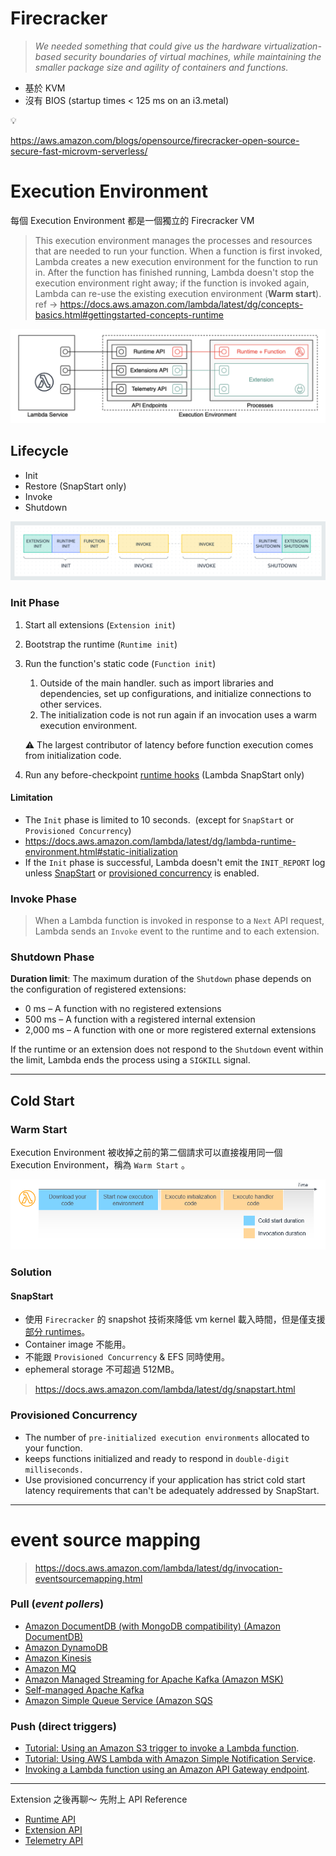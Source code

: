 # Firecracker

> _We needed something that could give us the hardware virtualization-based security boundaries of virtual machines, while maintaining the smaller package size and agility of containers and functions._

- 基於 KVM
- 沒有 BIOS (startup times < 125 ms on an i3.metal)

<aside>
💡

https://aws.amazon.com/blogs/opensource/firecracker-open-source-secure-fast-microvm-serverless/

</aside>

# Execution Environment

每個 Execution Environment 都是一個獨立的 Firecracker VM

> This execution environment manages the processes and resources that are needed to run your function. When a function is first invoked, Lambda creates a new execution environment for the function to run in. After the function has finished running, Lambda doesn't stop the execution environment right away; if the function is invoked again, Lambda can re-use the existing execution environment (**Warm start**). ref → https://docs.aws.amazon.com/lambda/latest/dg/concepts-basics.html#gettingstarted-concepts-runtime

![exec-env.png](exec-env.png)

## Lifecycle

- Init
- Restore (SnapStart only)
- Invoke
- Shutdown

![lifecycle.png](lifecycle.png)

### Init Phase

1. Start all extensions (`Extension init`)
2. Bootstrap the runtime (`Runtime init`)
3. Run the function's static code (`Function init`)

   1. Outside of the main handler. such as import libraries and dependencies, set up configurations, and initialize connections to other services.
   2. The initialization code is not run again if an invocation uses a warm execution environment.

   ⚠️ The largest contributor of latency before function execution comes from initialization code.

4. Run any before-checkpoint [runtime hooks](https://docs.aws.amazon.com/lambda/latest/dg/snapstart-runtime-hooks.html) (Lambda SnapStart only)

#### Limitation

- The `Init` phase is limited to 10 seconds.  (except for `SnapStart` or `Provisioned Concurrency`)
- https://docs.aws.amazon.com/lambda/latest/dg/lambda-runtime-environment.html#static-initialization
- If the `Init` phase is successful, Lambda doesn't emit the `INIT_REPORT` log unless [SnapStart](https://docs.aws.amazon.com/lambda/latest/dg/snapstart.html) or [provisioned concurrency](https://docs.aws.amazon.com/lambda/latest/dg/provisioned-concurrency.html) is enabled.

### Invoke Phase

> When a Lambda function is invoked in response to a `Next` API request, Lambda sends an `Invoke` event to the runtime and to each extension.

### Shutdown Phase

**Duration limit**: The maximum duration of the `Shutdown` phase depends on the configuration of registered extensions:

- 0 ms – A function with no registered extensions
- 500 ms – A function with a registered internal extension
- 2,000 ms – A function with one or more registered external extensions

If the runtime or an extension does not respond to the `Shutdown` event within the limit, Lambda ends the process using a `SIGKILL` signal.

---

## Cold Start

### Warm Start

Execution Environment 被收掉之前的第二個請求可以直接複用同一個 Execution Environment，稱為 `Warm Start` 。

![warm-start.png](warm-start.png)

### Solution

#### SnapStart

- 使用 `Firecracker` 的 snapshot 技術來降低 vm kernel 載入時間，但是僅支援[部分 runtimes](https://docs.aws.amazon.com/lambda/latest/dg/snapstart.html#snapstart-runtimes)。
- Container image 不能用。
- 不能跟 `Provisioned Concurrency` & EFS 同時使用。
- ephemeral storage 不可超過 512MB。

> https://docs.aws.amazon.com/lambda/latest/dg/snapstart.html

### Provisioned Concurrency

- The number of `pre-initialized execution environments` allocated to your function.
- keeps functions initialized and ready to respond in `double-digit milliseconds.`
- Use provisioned concurrency if your application has strict cold start latency requirements that can't be adequately addressed by SnapStart.

---

# event source mapping

> https://docs.aws.amazon.com/lambda/latest/dg/invocation-eventsourcemapping.html

### Pull (_event pollers_)

- [Amazon DocumentDB (with MongoDB compatibility) (Amazon DocumentDB)](https://docs.aws.amazon.com/lambda/latest/dg/with-documentdb.html)
- [Amazon DynamoDB](https://docs.aws.amazon.com/lambda/latest/dg/with-ddb.html)
- [Amazon Kinesis](https://docs.aws.amazon.com/lambda/latest/dg/with-kinesis.html)
- [Amazon MQ](https://docs.aws.amazon.com/lambda/latest/dg/with-mq.html)
- [Amazon Managed Streaming for Apache Kafka (Amazon MSK)](https://docs.aws.amazon.com/lambda/latest/dg/with-msk.html)
- [Self-managed Apache Kafka](https://docs.aws.amazon.com/lambda/latest/dg/with-kafka.html)
- [Amazon Simple Queue Service (Amazon SQS](https://docs.aws.amazon.com/lambda/latest/dg/with-sqs.html)

### Push (**direct triggers**)

- [Tutorial: Using an Amazon S3 trigger to invoke a Lambda function](https://docs.aws.amazon.com/lambda/latest/dg/with-s3-example.html).
- [Tutorial: Using AWS Lambda with Amazon Simple Notification Service](https://docs.aws.amazon.com/lambda/latest/dg/with-sns-example.html).
- [Invoking a Lambda function using an Amazon API Gateway endpoint](https://docs.aws.amazon.com/lambda/latest/dg/services-apigateway.html).

---

Extension 之後再聊～
先附上 API Reference

- [Runtime API](https://docs.aws.amazon.com/lambda/latest/dg/runtimes-api.html)
- [Extension API](https://docs.aws.amazon.com/lambda/latest/dg/runtimes-extensions-api.html)
- [Telemetry API](https://docs.aws.amazon.com/lambda/latest/dg/telemetry-api.html)
